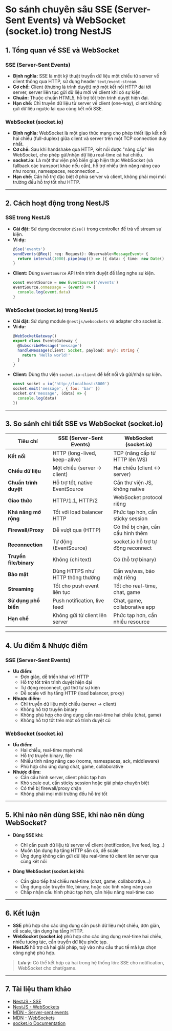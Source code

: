# So sánh chuyên sâu SSE (Server-Sent Events) và WebSocket (socket.io) trong NestJS

## 1. Tổng quan về SSE và WebSocket

### SSE (Server-Sent Events)

- **Định nghĩa:** SSE là một kỹ thuật truyền dữ liệu một chiều từ server về client thông qua HTTP, sử dụng header `text/event-stream`.
- **Cơ chế:** Client (thường là trình duyệt) mở một kết nối HTTP dài tới server, server liên tục gửi dữ liệu mới về client khi có sự kiện.
- **Chuẩn:** Thuộc chuẩn HTML5, hỗ trợ tốt trên trình duyệt hiện đại.
- **Hạn chế:** Chỉ truyền dữ liệu từ server về client (one-way), client không gửi dữ liệu ngược lại qua cùng kết nối SSE.

### WebSocket (socket.io)

- **Định nghĩa:** WebSocket là một giao thức mạng cho phép thiết lập kết nối hai chiều (full-duplex) giữa client và server trên một TCP connection duy nhất.
- **Cơ chế:** Sau khi handshake qua HTTP, kết nối được "nâng cấp" lên WebSocket, cho phép gửi/nhận dữ liệu real-time cả hai chiều.
- **socket.io:** Là một thư viện phổ biến giúp hiện thực WebSocket (và fallback các transport khác nếu cần), hỗ trợ nhiều tính năng nâng cao như rooms, namespaces, reconnection...
- **Hạn chế:** Cần hỗ trợ đặc biệt ở phía server và client, không phải mọi môi trường đều hỗ trợ tốt như HTTP.

---

## 2. Cách hoạt động trong NestJS

### SSE trong NestJS

- **Cài đặt:** Sử dụng decorator `@Sse()` trong controller để trả về stream sự kiện.
- **Ví dụ:**
  ```typescript
  @Sse('events')
  sendEvents(@Req() req: Request): Observable<MessageEvent> {
    return interval(1000).pipe(map(() => ({ data: { time: new Date() } })));
  }
  ```
- **Client:** Dùng `EventSource` API trên trình duyệt để lắng nghe sự kiện.
  ```js
  const eventSource = new EventSource('/events')
  eventSource.onmessage = (event) => {
    console.log(event.data)
  }
  ```

### WebSocket (socket.io) trong NestJS

- **Cài đặt:** Sử dụng module `@nestjs/websockets` và adapter cho socket.io.
- **Ví dụ:**
  ```typescript
  @WebSocketGateway()
  export class EventsGateway {
    @SubscribeMessage('message')
    handleMessage(client: Socket, payload: any): string {
      return 'Hello world!'
    }
  }
  ```
- **Client:** Dùng thư viện `socket.io-client` để kết nối và gửi/nhận sự kiện.
  ```js
  const socket = io('http://localhost:3000')
  socket.emit('message', { foo: 'bar' })
  socket.on('message', (data) => {
    console.log(data)
  })
  ```

---

## 3. So sánh chi tiết SSE vs WebSocket (socket.io)

| Tiêu chí               | SSE (Server-Sent Events)         | WebSocket (socket.io)              |
| ---------------------- | -------------------------------- | ---------------------------------- |
| **Kết nối**            | HTTP (long-lived, keep-alive)    | TCP (nâng cấp từ HTTP lên WS)      |
| **Chiều dữ liệu**      | Một chiều (server → client)      | Hai chiều (client ↔ server)       |
| **Chuẩn trình duyệt**  | Hỗ trợ tốt, native EventSource   | Cần thư viện JS, không native      |
| **Giao thức**          | HTTP/1.1, HTTP/2                 | WebSocket protocol riêng           |
| **Khả năng mở rộng**   | Tốt với load balancer HTTP       | Phức tạp hơn, cần sticky session   |
| **Firewall/Proxy**     | Dễ vượt qua (HTTP)               | Có thể bị chặn, cần cấu hình thêm  |
| **Reconnection**       | Tự động (EventSource)            | socket.io hỗ trợ tự động reconnect |
| **Truyền file/binary** | Không (chỉ text)                 | Có (hỗ trợ binary)                 |
| **Bảo mật**            | Dùng HTTPS như HTTP thông thường | Cần ws/wss, bảo mật riêng          |
| **Streaming**          | Tốt cho push event liên tục      | Tốt cho real-time, chat, game      |
| **Sử dụng phổ biến**   | Push notification, live feed     | Chat, game, collaborative app      |
| **Hạn chế**            | Không gửi từ client lên server   | Phức tạp hơn, cần nhiều resource   |

---

## 4. Ưu điểm & Nhược điểm

### SSE (Server-Sent Events)

- **Ưu điểm:**
  - Đơn giản, dễ triển khai với HTTP
  - Hỗ trợ tốt trên trình duyệt hiện đại
  - Tự động reconnect, giữ thứ tự sự kiện
  - Dễ scale với hạ tầng HTTP (load balancer, proxy)
- **Nhược điểm:**
  - Chỉ truyền dữ liệu một chiều (server → client)
  - Không hỗ trợ truyền binary
  - Không phù hợp cho ứng dụng cần real-time hai chiều (chat, game)
  - Không hỗ trợ tốt trên một số trình duyệt cũ

### WebSocket (socket.io)

- **Ưu điểm:**
  - Hai chiều, real-time mạnh mẽ
  - Hỗ trợ truyền binary, file
  - Nhiều tính năng nâng cao (rooms, namespaces, ack, middleware)
  - Phù hợp cho ứng dụng chat, game, collaborative
- **Nhược điểm:**
  - Cần cấu hình server, client phức tạp hơn
  - Khó scale out, cần sticky session hoặc giải pháp chuyên biệt
  - Có thể bị firewall/proxy chặn
  - Không phải mọi môi trường đều hỗ trợ tốt

---

## 5. Khi nào nên dùng SSE, khi nào nên dùng WebSocket?

- **Dùng SSE khi:**
  - Chỉ cần push dữ liệu từ server về client (notification, live feed, log...)
  - Muốn tận dụng hạ tầng HTTP sẵn có, dễ scale
  - Ứng dụng không cần gửi dữ liệu real-time từ client lên server qua cùng kết nối

- **Dùng WebSocket (socket.io) khi:**
  - Cần giao tiếp hai chiều real-time (chat, game, collaborative...)
  - Ứng dụng cần truyền file, binary, hoặc các tính năng nâng cao
  - Chấp nhận cấu hình phức tạp hơn, cần hiệu năng real-time cao

---

## 6. Kết luận

- **SSE** phù hợp cho các ứng dụng cần push dữ liệu một chiều, đơn giản, dễ scale, tận dụng hạ tầng HTTP.
- **WebSocket (socket.io)** phù hợp cho các ứng dụng real-time hai chiều, nhiều tương tác, cần truyền dữ liệu phức tạp.
- **NestJS** hỗ trợ cả hai giải pháp, tuỳ vào nhu cầu thực tế mà lựa chọn công nghệ phù hợp.

> **Lưu ý:** Có thể kết hợp cả hai trong hệ thống lớn: SSE cho notification, WebSocket cho chat/game.

---

## 7. Tài liệu tham khảo

- [NestJS - SSE](https://docs.nestjs.com/techniques/streams#server-sent-events-sse)
- [NestJS - WebSockets](https://docs.nestjs.com/websockets/gateways)
- [MDN - Server-sent events](https://developer.mozilla.org/en-US/docs/Web/API/Server-sent_events)
- [MDN - WebSockets](https://developer.mozilla.org/en-US/docs/Web/API/WebSockets_API)
- [socket.io Documentation](https://socket.io/docs/)
